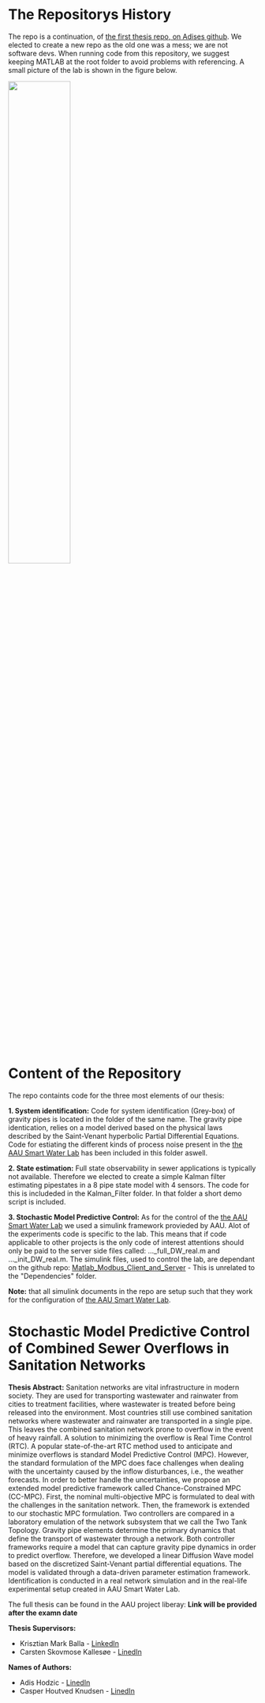 # The Repositorys History
The repo is a continuation, of [the first thesis repo, on Adises github](https://github.com/ahodzic7/waterlab-estimator). We elected to create a new repo as the old one was a mess; we are not software devs. When running code from this repository, we suggest keeping MATLAB at the root folder to avoid problems with referencing. A small picture of the lab is shown in the figure below.

<img src="https://user-images.githubusercontent.com/25584836/121507470-f2e8c680-c9e4-11eb-8a63-db0115255e29.png" width="50%" height="50%">

# Content of the Repository
The repo containts code for the three most elements of our thesis:

**1. System identification:**
Code for system identification (Grey-box) of gravity pipes is located in the folder of the same name. The gravity pipe identication, relies on a model derived based on the physical
laws described by the Saint-Venant hyperbolic Partial Differential Equations. Code for estiating the different kinds of process noise present in the [the AAU Smart Water Lab](https://vbn.aau.dk/da/equipments/smart-water-infrastructures-laboratory-swil#:~:text=The%20AAU%20Smart%20Water%20Infrastructures,Collection%20or%20District%20Heating%20Systems) has been included in this folder aswell.

**2. State estimation:**
Full state observability in sewer applications is typically not available. Therefore we elected to create a simple Kalman filter estimating pipestates in a 8 pipe state model with 4 sensors. The code for this is includeded in the Kalman_Filter folder. In that folder a short demo script is included.

**3. Stochastic Model Predictive Control:**
As for the control of the [the AAU Smart Water Lab](https://vbn.aau.dk/da/equipments/smart-water-infrastructures-laboratory-swil#:~:text=The%20AAU%20Smart%20Water%20Infrastructures,Collection%20or%20District%20Heating%20Systems) we used a simulink framework provieded by AAU. Alot of the experiments code is specific to the lab. This means that if code applicable to other projects is the only code of interest attentions should only be paid to the server side files called: ..._full_DW_real.m and ..._init_DW_real.m. The simulink files, used to control the lab, are dependant on the github repo: [Matlab_Modbus_Client_and_Server](https://github.com/TheCasperKnudsen/Matlab_Modbus_Client_and_Server) - This is unrelated to the "Dependencies" folder.

**Note:** that all simulink documents in the repo are setup such that they work for the configuration of [the AAU Smart Water Lab](https://vbn.aau.dk/da/equipments/smart-water-infrastructures-laboratory-swil#:~:text=The%20AAU%20Smart%20Water%20Infrastructures,Collection%20or%20District%20Heating%20Systems).

# Stochastic Model Predictive Control of Combined Sewer Overflows in Sanitation Networks
**Thesis Abstract:**
Sanitation networks are vital infrastructure in modern society. They are used for transporting wastewater and rainwater from cities to treatment facilities, where wastewater is treated before being released into the environment. Most countries still use combined sanitation networks where wastewater and rainwater are transported in a single pipe. This leaves the combined sanitation network prone to overflow in the event of heavy rainfall. A solution to minimizing the overflow is Real Time Control (RTC).   A popular state-of-the-art RTC method used to anticipate and minimize overflows is standard Model Predictive Control (MPC). However, the standard formulation of the MPC does face challenges when dealing with the uncertainty caused by the inflow disturbances, i.e., the weather forecasts.
In order to better handle the uncertainties, we propose an extended model predictive framework called Chance-Constrained MPC (CC-MPC). First, the nominal multi-objective MPC is formulated to deal with the challenges in the sanitation network. Then, the framework is extended to our stochastic MPC formulation. Two controllers are compared in a laboratory emulation of the network subsystem that we call the Two Tank Topology. Gravity pipe elements determine the primary dynamics that define the transport of wastewater through a network. Both controller frameworks require a model that can capture gravity pipe dynamics in order to predict overflow. Therefore, we developed a linear Diffusion Wave model based on the discretized Saint-Venant partial differential equations. The model is validated through a data-driven parameter estimation framework. Identification is conducted in a real network simulation and in the real-life experimental setup created in AAU Smart Water Lab.

The full thesis can be found in the AAU project liberay: **Link will be provided after the examn date**

**Thesis Supervisors:**
- Krisztian Mark Balla - [LinkedIn](https://www.linkedin.com/in/krisztian-mark-balla-ba6484191/)
- Carsten Skovmose Kallesøe - [LinedIn](https://www.linkedin.com/in/carsten-skovmose-kalles%C3%B8e-97b5865/)

**Names of Authors:**
- Adis Hodzic - [LinedIn](https://www.linkedin.com/in/adis-hodzic-7b2324181/)
- Casper Houtved Knudsen - [LinedIn](https://www.linkedin.com/in/thecasperknudsen/)

